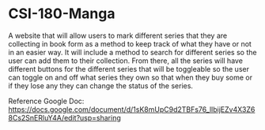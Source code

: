 # CSI-180-Manga

A website that will allow users to mark different series that they are collecting in book form as a method to keep track of what they have or not in an easier way. It will include a method to search for different series so the user can add them to their collection. From there, all the series will have different buttons for the different series that will be toggleable so the user can toggle on and off what series they own so that when they buy some or if they lose any they can change the status of the series.

Reference Google Doc: https://docs.google.com/document/d/1sK8mUpC9d2TBFs76_llbijEZv4X3Z68Cs2SnERluY4A/edit?usp=sharing
